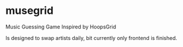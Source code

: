 # musegrid
Music Guessing Game Inspired by HoopsGrid

Is designed to swap artists daily, bit currently only frontend is finished.
